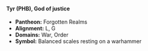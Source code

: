 #### Tyr (PHB), God of justice
- **Pantheon:** Forgotten Realms
- **Alignment:** L, G
- **Domains:** War, Order
- **Symbol:** Balanced scales resting on a warhammer